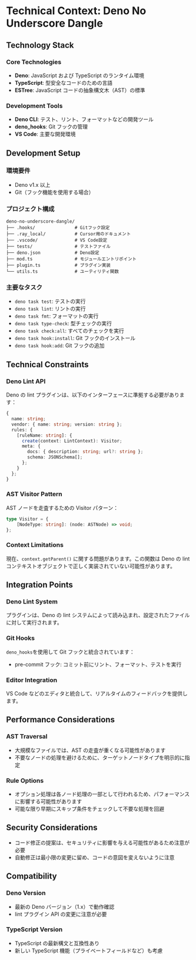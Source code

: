 # Technical Context: Deno No Underscore Dangle

## Technology Stack

### Core Technologies

- **Deno**: JavaScript および TypeScript のランタイム環境
- **TypeScript**: 型安全なコードのための言語
- **ESTree**: JavaScript コードの抽象構文木（AST）の標準

### Development Tools

- **Deno CLI**: テスト、リント、フォーマットなどの開発ツール
- **deno_hooks**: Git フックの管理
- **VS Code**: 主要な開発環境

## Development Setup

### 環境要件

- Deno v1.x 以上
- Git（フック機能を使用する場合）

### プロジェクト構成

```
deno-no-underscore-dangle/
├── .hooks/               # Gitフック設定
├── .ray_local/           # Cursor用のドキュメント
├── .vscode/              # VS Code設定
├── tests/                # テストファイル
├── deno.json             # Deno設定
├── mod.ts                # モジュールエントリポイント
├── plugin.ts             # プラグイン実装
└── utils.ts              # ユーティリティ関数
```

### 主要なタスク

- `deno task test`: テストの実行
- `deno task lint`: リントの実行
- `deno task fmt`: フォーマットの実行
- `deno task type-check`: 型チェックの実行
- `deno task check:all`: すべてのチェックを実行
- `deno task hook:install`: Git フックのインストール
- `deno task hook:add`: Git フックの追加

## Technical Constraints

### Deno Lint API

Deno の lint プラグインは、以下のインターフェースに準拠する必要があります：

```typescript
{
  name: string;
  vendor: { name: string; version: string };
  rules: {
    [ruleName: string]: {
      create(context: LintContext): Visitor;
      meta: {
        docs: { description: string; url?: string };
        schema: JSONSchema[];
      };
    }
  };
}
```

### AST Visitor Pattern

AST ノードを走査するための Visitor パターン：

```typescript
type Visitor = {
    [NodeType: string]: (node: ASTNode) => void;
};
```

### Context Limitations

現在、`context.getParent()` に関する問題があります。この関数は Deno の lint
コンテキストオブジェクトで正しく実装されていない可能性があります。

## Integration Points

### Deno Lint System

プラグインは、Deno の lint システムによって読み込まれ、設定されたファイルに対して実行されます。

### Git Hooks

`deno_hooks`を使用して Git フックと統合されています：

- pre-commit フック: コミット前にリント、フォーマット、テストを実行

### Editor Integration

VS Code などのエディタと統合して、リアルタイムのフィードバックを提供します。

## Performance Considerations

### AST Traversal

- 大規模なファイルでは、AST の走査が重くなる可能性があります
- 不要なノードの処理を避けるために、ターゲットノードタイプを明示的に指定

### Rule Options

- オプション処理は各ノード処理の一部として行われるため、パフォーマンスに影響する可能性があります
- 可能な限り早期にスキップ条件をチェックして不要な処理を回避

## Security Considerations

- コード修正の提案は、セキュリティに影響を与える可能性があるため注意が必要
- 自動修正は最小限の変更に留め、コードの意図を変えないように注意

## Compatibility

### Deno Version

- 最新の Deno バージョン（1.x）で動作確認
- lint プラグイン API の変更に注意が必要

### TypeScript Version

- TypeScript の最新構文と互換性あり
- 新しい TypeScript 機能（プライベートフィールドなど）も考慮
